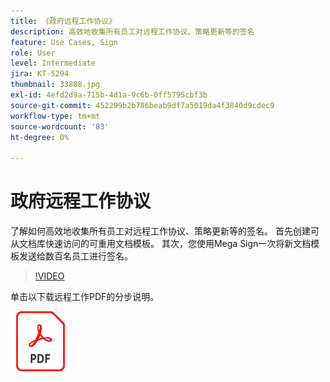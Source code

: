 ```yaml
---
title: 《政府远程工作协议》
description: 高效地收集所有员工对远程工作协议、策略更新等的签名
feature: Use Cases, Sign
role: User
level: Intermediate
jira: KT-5294
thumbnail: 33808.jpg
exl-id: 4efd2d9a-715b-4d1a-9c6b-0ff5795cbf3b
source-git-commit: 452299b2b786beab9df7a5019da4f3840d9cdec9
workflow-type: tm+mt
source-wordcount: '83'
ht-degree: 0%

---
```


# 政府远程工作协议

了解如何高效地收集所有员工对远程工作协议、策略更新等的签名。 首先创建可从文档库快速访问的可重用文档模板。 其次，您使用Mega Sign一次将新文档模板发送给数百名员工进行签名。

>[!VIDEO](https://video.tv.adobe.com/v/33808?quality=12&learn=on&hidetitle=true)

单击以下载远程工作PDF的分步说明。

[![下载PDF方法](../assets/acrobat_PDF_96.png)](../assets/UseCaseRecipe-EN-UsingMegaSign.pdf)
